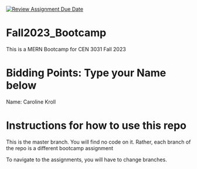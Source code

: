 [![Review Assignment Due Date](https://classroom.github.com/assets/deadline-readme-button-24ddc0f5d75046c5622901739e7c5dd533143b0c8e959d652212380cedb1ea36.svg)](https://classroom.github.com/a/9OZcWW9I)
# Fall2023_Bootcamp
This is a MERN Bootcamp for CEN 3031 Fall 2023

# Bidding Points: Type your Name below
Name: Caroline Kroll

# Instructions for how to use this repo
This is the master branch. You will find no code on it.
Rather, each branch of the repo is a different bootcamp assignment

To navigate to the assignments, you will have to change branches.

